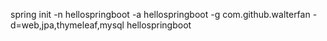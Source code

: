 spring init -n hellospringboot -a hellospringboot -g com.github.walterfan -d=web,jpa,thymeleaf,mysql hellospringboot

